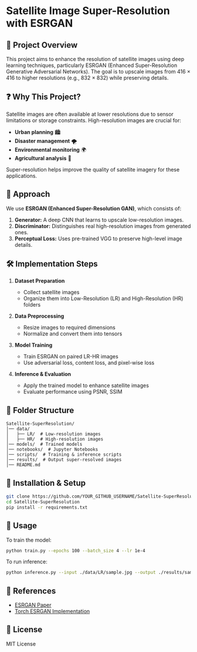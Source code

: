 # Satellite Image Super-Resolution with ESRGAN

## 📌 Project Overview
This project aims to enhance the resolution of satellite images using deep learning techniques, particularly ESRGAN (Enhanced Super-Resolution Generative Adversarial Networks). The goal is to upscale images from 416 × 416 to higher resolutions (e.g., 832 × 832) while preserving details.

## ❓ Why This Project?
Satellite images are often available at lower resolutions due to sensor limitations or storage constraints. High-resolution images are crucial for:
- **Urban planning** 🏙️
- **Disaster management** 🌪️
- **Environmental monitoring** 🌍
- **Agricultural analysis** 🌾

Super-resolution helps improve the quality of satellite imagery for these applications.

## 🔬 Approach
We use **ESRGAN (Enhanced Super-Resolution GAN)**, which consists of:
1. **Generator:** A deep CNN that learns to upscale low-resolution images.
2. **Discriminator:** Distinguishes real high-resolution images from generated ones.
3. **Perceptual Loss:** Uses pre-trained VGG to preserve high-level image details.

## 🛠️ Implementation Steps
1. **Dataset Preparation**
   - Collect satellite images
   - Organize them into Low-Resolution (LR) and High-Resolution (HR) folders

2. **Data Preprocessing**
   - Resize images to required dimensions
   - Normalize and convert them into tensors

3. **Model Training**
   - Train ESRGAN on paired LR-HR images
   - Use adversarial loss, content loss, and pixel-wise loss

4. **Inference & Evaluation**
   - Apply the trained model to enhance satellite images
   - Evaluate performance using PSNR, SSIM

## 📂 Folder Structure
```
Satellite-SuperResolution/
│── data/
│   ├── LR/  # Low-resolution images
│   ├── HR/  # High-resolution images
│── models/  # Trained models
│── notebooks/  # Jupyter Notebooks
│── scripts/  # Training & inference scripts
│── results/  # Output super-resolved images
│── README.md
```

## 🔧 Installation & Setup
```sh
git clone https://github.com/YOUR_GITHUB_USERNAME/Satellite-SuperResolution.git
cd Satellite-SuperResolution
pip install -r requirements.txt
```

## 🚀 Usage
To train the model:
```sh
python train.py --epochs 100 --batch_size 4 --lr 1e-4
```

To run inference:
```sh
python inference.py --input ./data/LR/sample.jpg --output ./results/sample_sr.jpg
```

## 📌 References
- [ESRGAN Paper](https://arxiv.org/abs/1809.00219)
- [Torch ESRGAN Implementation](https://github.com/xinntao/ESRGAN)

## 📜 License
MIT License


